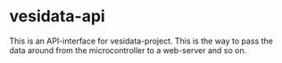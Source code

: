 # vesidata-api

This is an API-interface for vesidata-project. This is the way to pass the data around from the microcontroller to a web-server and so on.
